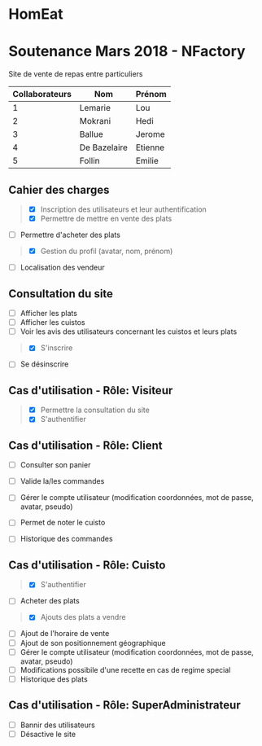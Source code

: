 # HomEat
# Soutenance Mars 2018 - NFactory
 
 Site de vente de repas entre particuliers

Collaborateurs | Nom | Prénom | 
------------ | ------------- | ------------- | 
1 | Lemarie | Lou |
2 | Mokrani | Hedi |
3 | Ballue | Jerome |
4 | De Bazelaire| Etienne |
5 | Follin | Emilie | 



## Cahier des charges 

> - [x]  Inscription des utilisateurs et leur authentification
> - [x]  Permettre de mettre en vente des plats
- [ ] Permettre d'acheter des plats
> - [x]  Gestion du profil (avatar, nom, prénom)
- [ ] Localisation des vendeur

## Consultation du site

- [ ] Afficher les plats
- [ ] Afficher les cuistos
- [ ] Voir les avis des utilisateurs concernant les cuistos et leurs plats
> - [x]  S'inscrire
- [ ] Se désinscrire

## Cas d'utilisation - Rôle: Visiteur

> - [x]  Permettre la consultation du site
> - [x]  S'authentifier 


## Cas d'utilisation - Rôle: Client
- [ ] Consulter son panier
- [ ] Valide la/les commandes
- [ ] Gérer le compte utilisateur (modification coordonnées, mot de passe, avatar, pseudo)
- [ ] Permet de noter le cuisto
- [ ] Historique des commandes




## Cas d'utilisation - Rôle: Cuisto

> - [x]  S'authentifier
- [ ] Acheter des plats
> - [x]  Ajouts des plats a vendre
- [ ] Ajout de l'horaire de vente
- [ ] Ajout de son positionnement géographique
- [ ] Gérer le compte utilisateur (modification coordonnées, mot de passe, avatar, pseudo)
- [ ] Modifications possibile d'une recette en cas de regime special
- [ ] Historique des plats

## Cas d'utilisation - Rôle: SuperAdministrateur

- [ ] Bannir des utilisateurs
- [ ] Désactive le site
